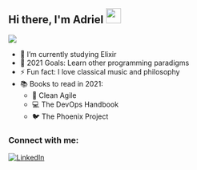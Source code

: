 ## Hi there, I'm Adriel <img src="https://raw.githubusercontent.com/MartinHeinz/MartinHeinz/master/wave.gif" width="30px">

<a href="https://github.com/vbrazo/github-profile-views-counter">
  <img src="https://komarev.com/ghpvc/?username=AdrielBento&color=blueviolet&style=plastic">
</a>

- 🔭  I’m currently studying Elixir
- 🥅  2021 Goals: Learn other programming paradigms
- ⚡  Fun fact: I love classical music and philosophy
- 📚  Books to read in 2021: 
  - 🧹  Clean Agile
  - 💻  The DevOps Handbook
  - 🐦  The Phoenix Project
  
### Connect with me:
[linkedin]: https://www.linkedin.com/in/adriel-bento-4b9921138/
<a href="https://www.linkedin.com/in/adriel-bento-4b9921138" target="_blank"><img alt="LinkedIn" src="https://img.shields.io/badge/linkedin-%230077B5.svg?&style=for-the-badge&logo=linkedin&logoColor=white" /></a>
